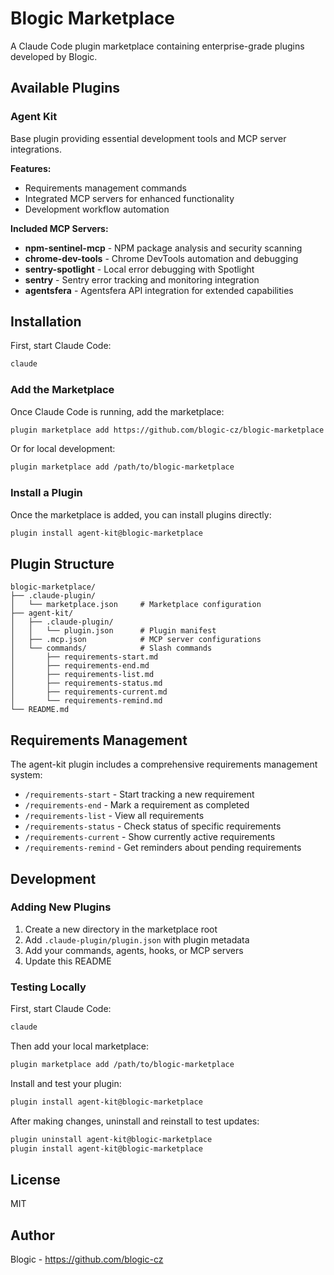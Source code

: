 # Blogic Marketplace

A Claude Code plugin marketplace containing enterprise-grade plugins developed by Blogic.

## Available Plugins

### Agent Kit

Base plugin providing essential development tools and MCP server integrations.

**Features:**

- Requirements management commands
- Integrated MCP servers for enhanced functionality
- Development workflow automation

**Included MCP Servers:**

- **npm-sentinel-mcp** - NPM package analysis and security scanning
- **chrome-dev-tools** - Chrome DevTools automation and debugging
- **sentry-spotlight** - Local error debugging with Spotlight
- **sentry** - Sentry error tracking and monitoring integration
- **agentsfera** - Agentsfera API integration for extended capabilities

## Installation

First, start Claude Code:

```bash
claude
```

### Add the Marketplace

Once Claude Code is running, add the marketplace:

```bash
plugin marketplace add https://github.com/blogic-cz/blogic-marketplace
```

Or for local development:

```bash
plugin marketplace add /path/to/blogic-marketplace
```

### Install a Plugin

Once the marketplace is added, you can install plugins directly:

```bash
plugin install agent-kit@blogic-marketplace
```

## Plugin Structure

```
blogic-marketplace/
├── .claude-plugin/
│   └── marketplace.json     # Marketplace configuration
├── agent-kit/
│   ├── .claude-plugin/
│   │   └── plugin.json      # Plugin manifest
│   ├── .mcp.json            # MCP server configurations
│   └── commands/            # Slash commands
│       ├── requirements-start.md
│       ├── requirements-end.md
│       ├── requirements-list.md
│       ├── requirements-status.md
│       ├── requirements-current.md
│       └── requirements-remind.md
└── README.md
```

## Requirements Management

The agent-kit plugin includes a comprehensive requirements management system:

- `/requirements-start` - Start tracking a new requirement
- `/requirements-end` - Mark a requirement as completed
- `/requirements-list` - View all requirements
- `/requirements-status` - Check status of specific requirements
- `/requirements-current` - Show currently active requirements
- `/requirements-remind` - Get reminders about pending requirements

## Development

### Adding New Plugins

1. Create a new directory in the marketplace root
2. Add `.claude-plugin/plugin.json` with plugin metadata
3. Add your commands, agents, hooks, or MCP servers
4. Update this README

### Testing Locally

First, start Claude Code:

```bash
claude
```

Then add your local marketplace:

```bash
plugin marketplace add /path/to/blogic-marketplace
```

Install and test your plugin:

```bash
plugin install agent-kit@blogic-marketplace
```

After making changes, uninstall and reinstall to test updates:

```bash
plugin uninstall agent-kit@blogic-marketplace
plugin install agent-kit@blogic-marketplace
```

## License

MIT

## Author

Blogic - https://github.com/blogic-cz
